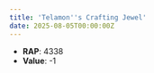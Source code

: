 ```yaml
---
title: 'Telamon''s Crafting Jewel'
date: 2025-08-05T00:00:00Z
---
```

- **RAP**: 4338
- **Value**: -1
